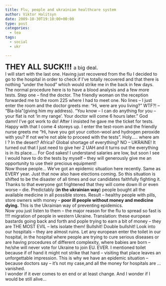 ```yaml
---
title: Flu, people and ukrainian healthcare system
author: Viktor Halitsyn
date: 2009-10-30T19:10:00+00:00
type: post
categories:
  - tea
tags:
  - social
  - ukr

---
```

<span style="font-size: x-large;"><b>THEY ALL SUCK!!! </b><span style="font-size: medium;">a big deal.</span></span>  
I will start with the last one. Having just recovered from the flu I decided to go to the hospital in order to check if I&#8217;ve totally recovered and that there is nothing &#8220;under the hood&#8221; which would strike me in the back in few days. The normal procedure here is to have a blood analysis and a few more tests. Step one &#8211; find the doctor. The friendly woman on the reception forwarded me to the room 225 where I had to meet one. No lines &#8211; I just enter the room and the doctor greets me: &#8220;Hi, were are you living?&#8221; WTF?! &#8211; &#8220;Bla-bla&#8221;(giving him my address). &#8220;You know &#8211; I can do anything for you &#8211; your flat is not &#8216;in my range&#8217;. Your doctor will come 6 hours later.&#8221; God damn! I&#8217;ve got work to do! After I insisted he gave me the ticket for tests. Happy with that I come 4 storeys up. I enter the test-room and the friendly nurse greets me &#8220;Hi, have you got your cotton-wool and hydrogen peroxide with you? If not we&#8217;re not able to proceed with the tests&#8221;. Holy&#8230;.. where am I ? In the desert? Africa? Global shortage of everything? NO &#8211; UKRAINE! It turned out that I just need to give her 2 UAH and it turns out the everything is in its place&#8230;. For God sakes! I understand salaries are low, but soon I see I would have to do the tests by myself &#8211; they will generously give me an opportunity to use their precious equipment!  
    Now those people&#8230; We&#8217;ve got an epidemic situation here recently. Same as EVERY year. Just that now also have elections coming. So this situation is shifted to be the disaster of all times and our candidates faithfully fighting it. Thanks to that everyone got frightened that they will come down ill or even worse &#8211; die. Predictably (**in the ukrainian way**) people bought all the available medicine in all possible stores. Result &#8211; healthy people with pills, store owners with money &#8211; **poor ill people without money and medicine dying.** This is the Ukrainian way of preventing epidemics.  
    Now you just listen to them &#8211; the major reason for the flu to spread so fast is !!!! migration of people in western Ukraine. Translation: these european bastards going back and forth and pople trying to earn a bit of money &#8211; they are THE MOST EVIL &#8211; lets isolate them! Bullshit! Double bullshit! Look into our hospitals &#8211; they are almost ruins. Let any european enter the toilet in our hospital, in the hospital where people are trying to cure serious diseases or are having procedures of different complexity, where babies are born &#8211; he/she will never vote for Ukraine to join EU. EVER. I mentioned toilet because if of hand it might not strike that hard &#8211; visiting that place leaves an unforgettable impression. This is why we have an epidemic situation &#8211; because doctors say &#8211; it&#8217;s not my case,and all the money for hospitals are &#8230; vanished.  
   I wonder if it ever comes to en end or at least change. And I wonder if I would be still alive&#8230;